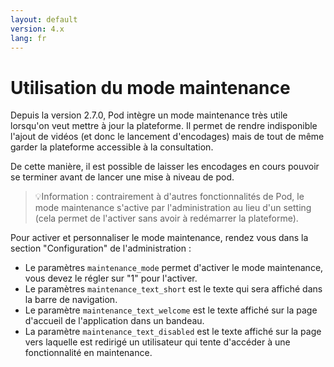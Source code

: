 ```yaml
---
layout: default
version: 4.x
lang: fr
---
```


# Utilisation du mode maintenance

Depuis la version 2.7.0, Pod intègre un mode maintenance très utile lorsqu'on veut mettre à jour la plateforme. Il permet de rendre indisponible l'ajout de vidéos (et donc le lancement d'encodages) mais de tout de même garder la plateforme accessible à la consultation.

De cette manière, il est possible de laisser les encodages en cours pouvoir se terminer avant de lancer une mise à niveau de pod.

> 💡Information : contrairement à d'autres fonctionnalités de Pod, le mode maintenance s'active par l'administration au lieu d'un setting (cela permet de l'activer sans avoir à redémarrer la plateforme).

Pour activer et personnaliser le mode maintenance, rendez vous dans la section "Configuration" de l'administration :

- Le paramètres `maintenance_mode` permet d'activer le mode maintenance, vous devez le régler sur "1" pour l'activer.
- Le paramètres `maintenance_text_short` est le texte qui sera affiché dans la barre de navigation.
- Le paramètre `maintenance_text_welcome` est le texte affiché sur la page d'accueil de l'application dans un bandeau.
- La paramètre `maintenance_text_disabled` est le texte affiché sur la page vers laquelle est redirigé un utilisateur qui tente d'accéder à une fonctionnalité en maintenance.
